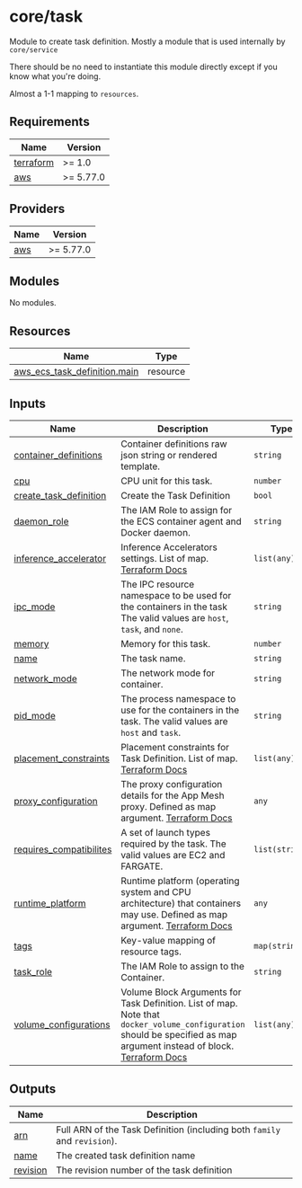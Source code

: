# core/task

Module to create task definition. Mostly a module that is used internally by `core/service`

There should be no need to instantiate this module directly except if you know what you're doing.

Almost a 1-1 mapping to `resources`.

<!-- BEGINNING OF PRE-COMMIT-TERRAFORM DOCS HOOK -->
## Requirements

| Name | Version |
|------|---------|
| <a name="requirement_terraform"></a> [terraform](#requirement\_terraform) | >= 1.0 |
| <a name="requirement_aws"></a> [aws](#requirement\_aws) | >= 5.77.0 |

## Providers

| Name | Version |
|------|---------|
| <a name="provider_aws"></a> [aws](#provider\_aws) | >= 5.77.0 |

## Modules

No modules.

## Resources

| Name | Type |
|------|------|
| [aws_ecs_task_definition.main](https://registry.terraform.io/providers/hashicorp/aws/latest/docs/resources/ecs_task_definition) | resource |

## Inputs

| Name | Description | Type | Default | Required |
|------|-------------|------|---------|:--------:|
| <a name="input_container_definitions"></a> [container\_definitions](#input\_container\_definitions) | Container definitions raw json string or rendered template. | `string` | n/a | yes |
| <a name="input_cpu"></a> [cpu](#input\_cpu) | CPU unit for this task. | `number` | `null` | no |
| <a name="input_create_task_definition"></a> [create\_task\_definition](#input\_create\_task\_definition) | Create the Task Definition | `bool` | `true` | no |
| <a name="input_daemon_role"></a> [daemon\_role](#input\_daemon\_role) | The IAM Role to assign for the ECS container agent and Docker daemon. | `string` | `null` | no |
| <a name="input_inference_accelerator"></a> [inference\_accelerator](#input\_inference\_accelerator) | Inference Accelerators settings. List of map. [Terraform Docs](https://registry.terraform.io/providers/hashicorp/aws/latest/docs/resources/ecs_task_definition#inference_accelerator) | `list(any)` | `[]` | no |
| <a name="input_ipc_mode"></a> [ipc\_mode](#input\_ipc\_mode) | The IPC resource namespace to be used for the containers in the task The valid values are `host`, `task`, and `none`. | `string` | `null` | no |
| <a name="input_memory"></a> [memory](#input\_memory) | Memory for this task. | `number` | `null` | no |
| <a name="input_name"></a> [name](#input\_name) | The task name. | `string` | n/a | yes |
| <a name="input_network_mode"></a> [network\_mode](#input\_network\_mode) | The network mode for container. | `string` | `"bridge"` | no |
| <a name="input_pid_mode"></a> [pid\_mode](#input\_pid\_mode) | The process namespace to use for the containers in the task. The valid values are `host` and `task`. | `string` | `null` | no |
| <a name="input_placement_constraints"></a> [placement\_constraints](#input\_placement\_constraints) | Placement constraints for Task Definition. List of map. [Terraform Docs](https://registry.terraform.io/providers/hashicorp/aws/latest/docs/resources/ecs_task_definition#placement_constraints) | `list(any)` | `[]` | no |
| <a name="input_proxy_configuration"></a> [proxy\_configuration](#input\_proxy\_configuration) | The proxy configuration details for the App Mesh proxy. Defined as map argument. [Terraform Docs](https://registry.terraform.io/providers/hashicorp/aws/latest/docs/resources/ecs_task_definition#proxy_configuration) | `any` | `null` | no |
| <a name="input_requires_compatibilites"></a> [requires\_compatibilites](#input\_requires\_compatibilites) | A set of launch types required by the task. The valid values are EC2 and FARGATE. | `list(string)` | <pre>[<br/>  "EC2"<br/>]</pre> | no |
| <a name="input_runtime_platform"></a> [runtime\_platform](#input\_runtime\_platform) | Runtime platform (operating system and CPU architecture) that containers may use. Defined as map argument. [Terraform Docs](https://registry.terraform.io/providers/hashicorp/aws/latest/docs/resources/ecs_task_definition#runtime_platform) | `any` | `null` | no |
| <a name="input_tags"></a> [tags](#input\_tags) | Key-value mapping of resource tags. | `map(string)` | `{}` | no |
| <a name="input_task_role"></a> [task\_role](#input\_task\_role) | The IAM Role to assign to the Container. | `string` | `null` | no |
| <a name="input_volume_configurations"></a> [volume\_configurations](#input\_volume\_configurations) | Volume Block Arguments for Task Definition. List of map. Note that `docker_volume_configuration` should be specified as map argument instead of block. [Terraform Docs](https://registry.terraform.io/providers/hashicorp/aws/latest/docs/resources/ecs_task_definition#volume) | `list(any)` | `[]` | no |

## Outputs

| Name | Description |
|------|-------------|
| <a name="output_arn"></a> [arn](#output\_arn) | Full ARN of the Task Definition (including both `family` and `revision`). |
| <a name="output_name"></a> [name](#output\_name) | The created task definition name |
| <a name="output_revision"></a> [revision](#output\_revision) | The revision number of the task definition |
<!-- END OF PRE-COMMIT-TERRAFORM DOCS HOOK -->
